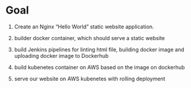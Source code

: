 # Goal
 1. Create an Nginx “Hello World” static website application. 

 2. builder docker container, which should serve a static website

 3. build Jenkins pipelines for linting html file, building docker image and uploading docker image to Dockerhub

 4. build kubenetes container on AWS based on the image on dockerhub

 5. serve our website on AWS kubenetes with rolling deployment
 

